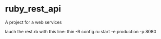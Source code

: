 # ruby_rest_api
A project for a web services

lauch the rest.rb with this line:
thin -R config.ru start -e production -p 8080

